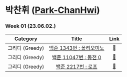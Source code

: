 # 박찬휘 ([Park-ChanHwi](https://github.com/Park-ChanHwi))

### Week 01 (23.06.02.)
| Category | Title | Link |
| :------: | :---: | :--: |
| 그리디 (Greedy) | <a href="https://www.acmicpc.net/problem/1343">백준 1343번 : 폴리오미노</a> | <a href="-">🔗</a> |
| 그리디 (Greedy) |  <a href="https://www.acmicpc.net/problem/11047">백준 11047번 : 동전 0</a>  | <a href="-">🔗</a> |
| 그리디 (Greedy) |   <a href="https://www.acmicpc.net/problem/2217">백준 2217번 : 로프</a>   |  <a href="-">🔗</a>  |  
